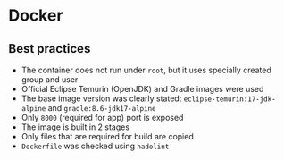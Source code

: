 # Docker

## Best practices

- The container does not run under `root`, but it uses specially created group and user
- Official Eclipse Temurin (OpenJDK) and Gradle images were used
- The base image version was clearly stated: `eclipse-temurin:17-jdk-alpine` and `gradle:8.6-jdk17-alpine`
- Only `8000` (required for app) port is exposed
- The image is built in 2 stages
- Only files that are required for build are copied
- `Dockerfile` was checked using `hadolint`
